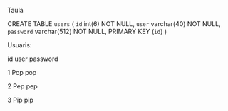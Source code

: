 Taula

CREATE TABLE `users` (
  `id` int(6) NOT NULL,
  `user` varchar(40) NOT NULL,
  `password` varchar(512) NOT NULL,
  PRIMARY KEY (`id`)
)

Usuaris:

id      user    password

1       Pop     pop

2       Pep     pep

3       Pip     pip
